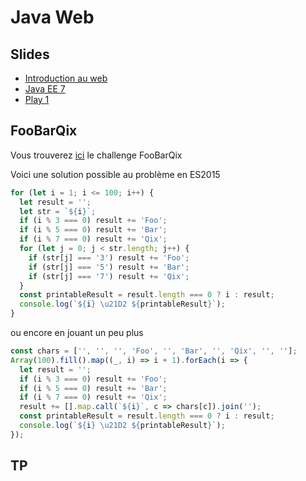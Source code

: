 # Java Web

## Slides

* [Introduction au web](./slides/intro-web.pdf)
* [Java EE 7](./slides/JavaEE7.pdf)
* [Play 1](./slides/play1.pdf)

## FooBarQix

Vous trouverez [ici](http://mathieuancelin.github.io/poitiers-2016/foobarqix.html) le challenge FooBarQix

Voici une solution possible au problème en ES2015

```javascript
for (let i = 1; i <= 100; i++) {
  let result = '';
  let str = `${i}`;
  if (i % 3 === 0) result += 'Foo';
  if (i % 5 === 0) result += 'Bar';
  if (i % 7 === 0) result += 'Qix';
  for (let j = 0; j < str.length; j++) {  
    if (str[j] === '3') result += 'Foo';
    if (str[j] === '5') result += 'Bar';
    if (str[j] === '7') result += 'Qix';
  }
  const printableResult = result.length === 0 ? i : result;
  console.log(`${i} \u21D2 ${printableResult}`);
}
```

ou encore en jouant un peu plus

```javascript
const chars = ['', '', '', 'Foo', '', 'Bar', '', 'Qix', '', ''];
Array(100).fill().map((_, i) => i + 1).forEach(i => {
  let result = '';
  if (i % 3 === 0) result += 'Foo';
  if (i % 5 === 0) result += 'Bar';
  if (i % 7 === 0) result += 'Qix';
  result += [].map.call(`${i}`, c => chars[c]).join('');
  const printableResult = result.length === 0 ? i : result;
  console.log(`${i} \u21D2 ${printableResult}`);
});
```

## TP
